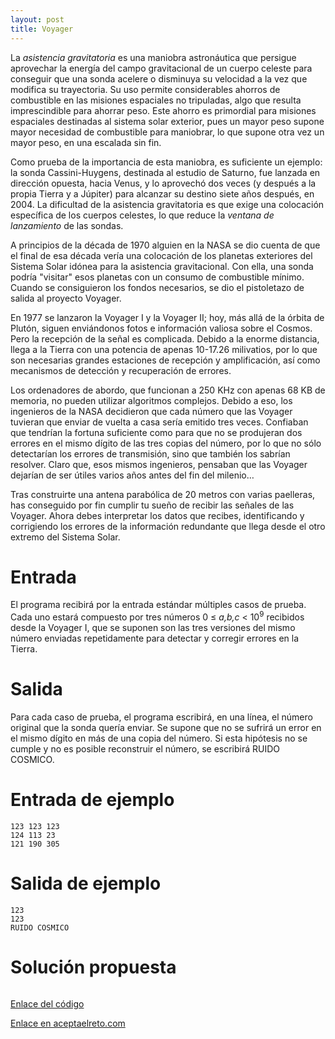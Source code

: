 ```yaml
---
layout: post
title: Voyager
---
```

La *asistencia gravitatoria* es una maniobra astronáutica que persigue aprovechar la energía del campo gravitacional de un cuerpo celeste para conseguir que una sonda acelere o disminuya su velocidad a la vez que modifica su trayectoria. Su uso permite considerables ahorros de combustible en las misiones espaciales no tripuladas, algo que resulta imprescindible para ahorrar peso. Este ahorro es primordial para misiones espaciales destinadas al sistema solar exterior, pues un mayor peso supone mayor necesidad de combustible para maniobrar, lo que supone otra vez un mayor peso, en una escalada sin fin.

Como prueba de la importancia de esta maniobra, es suficiente un ejemplo: la sonda Cassini-Huygens, destinada al estudio de Saturno, fue lanzada en dirección opuesta, hacia Venus, y lo aprovechó dos veces (y después a la propia Tierra y a Júpiter) para alcanzar su destino siete años después, en 2004. La dificultad de la asistencia gravitatoria es que exige una colocación específica de los cuerpos celestes, lo que reduce la *ventana de lanzamiento* de las sondas.

A principios de la década de 1970 alguien en la NASA se dio cuenta de que el final de esa década vería una colocación de los planetas exteriores del Sistema Solar idónea para la asistencia gravitacional. Con ella, una sonda podría "visitar" esos planetas con un consumo de combustible mínimo. Cuando se consiguieron los fondos necesarios, se dio el pistoletazo de salida al proyecto Voyager.

En 1977 se lanzaron la Voyager I y la Voyager II; hoy, más allá de la órbita de Plutón, siguen enviándonos fotos e información valiosa sobre el Cosmos. Pero la recepción de la señal es complicada. Debido a la enorme distancia, llega a la Tierra con una potencia de apenas 10-17.26 milivatios, por lo que son necesarias grandes estaciones de recepción y amplificación, así como mecanismos de detección y recuperación de errores.

Los ordenadores de abordo, que funcionan a 250 KHz con apenas 68 KB de memoria, no pueden utilizar algoritmos complejos. Debido a eso, los ingenieros de la NASA decidieron que cada número que las Voyager tuvieran que enviar de vuelta a casa sería emitido tres veces. Confiaban que tendrían la fortuna suficiente como para que no se produjeran dos errores en el mismo dígito de las tres copias del número, por lo que no sólo detectarían los errores de transmisión, sino que también los sabrían resolver. Claro que, esos mismos ingenieros, pensaban que las Voyager dejarían de ser útiles varios años antes del fin del milenio…

Tras construirte una antena parabólica de 20 metros con varias paelleras, has conseguido por fin cumplir tu sueño de recibir las señales de las Voyager. Ahora debes interpretar los datos que recibes, identificando y corrigiendo los errores de la información redundante que llega desde el otro extremo del Sistema Solar.

# Entrada

El programa recibirá por la entrada estándar múltiples casos de prueba. Cada uno estará compuesto por tres números 0 ≤ *a,b,c* < 10<sup>9</sup> recibidos desde la Voyager I, que se suponen son las tres versiones del mismo número enviadas repetidamente para detectar y corregir errores en la Tierra.

# Salida

Para cada caso de prueba, el programa escribirá, en una línea, el número original que la sonda quería enviar. Se supone que no se sufrirá un error en el mismo dígito en más de una copia del número. Si esta hipótesis no se cumple y no es posible reconstruir el número, se escribirá RUIDO COSMICO.

# Entrada de ejemplo

```
123 123 123
124 113 23
121 190 305
```

# Salida de ejemplo

```
123
123
RUIDO COSMICO
```
# Solución propuesta

``` python


```

[Enlace del código](https://github.com/israelem/aceptaelreto/blob/master/codes/2017-10-30-voyager.py)

[Enlace en aceptaelreto.com](https://www.aceptaelreto.com/problem/statement.php?id=256&potw=1)
